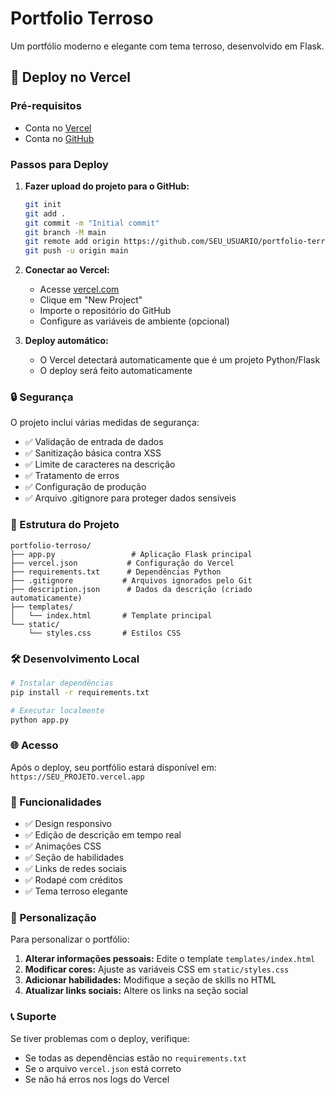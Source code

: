 # Portfolio Terroso

Um portfólio moderno e elegante com tema terroso, desenvolvido em Flask.

## 🚀 Deploy no Vercel

### Pré-requisitos
- Conta no [Vercel](https://vercel.com)
- Conta no [GitHub](https://github.com)

### Passos para Deploy

1. **Fazer upload do projeto para o GitHub:**
   ```bash
   git init
   git add .
   git commit -m "Initial commit"
   git branch -M main
   git remote add origin https://github.com/SEU_USUARIO/portfolio-terroso.git
   git push -u origin main
   ```

2. **Conectar ao Vercel:**
   - Acesse [vercel.com](https://vercel.com)
   - Clique em "New Project"
   - Importe o repositório do GitHub
   - Configure as variáveis de ambiente (opcional)

3. **Deploy automático:**
   - O Vercel detectará automaticamente que é um projeto Python/Flask
   - O deploy será feito automaticamente

### 🔒 Segurança

O projeto inclui várias medidas de segurança:

- ✅ Validação de entrada de dados
- ✅ Sanitização básica contra XSS
- ✅ Limite de caracteres na descrição
- ✅ Tratamento de erros
- ✅ Configuração de produção
- ✅ Arquivo .gitignore para proteger dados sensíveis

### 📁 Estrutura do Projeto

```
portfolio-terroso/
├── app.py                 # Aplicação Flask principal
├── vercel.json           # Configuração do Vercel
├── requirements.txt      # Dependências Python
├── .gitignore           # Arquivos ignorados pelo Git
├── description.json      # Dados da descrição (criado automaticamente)
├── templates/
│   └── index.html       # Template principal
└── static/
    └── styles.css       # Estilos CSS
```

### 🛠️ Desenvolvimento Local

```bash
# Instalar dependências
pip install -r requirements.txt

# Executar localmente
python app.py
```

### 🌐 Acesso

Após o deploy, seu portfólio estará disponível em:
`https://SEU_PROJETO.vercel.app`

### 📝 Funcionalidades

- ✅ Design responsivo
- ✅ Edição de descrição em tempo real
- ✅ Animações CSS
- ✅ Seção de habilidades
- ✅ Links de redes sociais
- ✅ Rodapé com créditos
- ✅ Tema terroso elegante

### 🔧 Personalização

Para personalizar o portfólio:

1. **Alterar informações pessoais:** Edite o template `templates/index.html`
2. **Modificar cores:** Ajuste as variáveis CSS em `static/styles.css`
3. **Adicionar habilidades:** Modifique a seção de skills no HTML
4. **Atualizar links sociais:** Altere os links na seção social

### 📞 Suporte

Se tiver problemas com o deploy, verifique:
- Se todas as dependências estão no `requirements.txt`
- Se o arquivo `vercel.json` está correto
- Se não há erros nos logs do Vercel